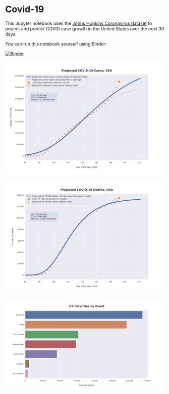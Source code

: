# Covid-19

This Jupyter notebook uses the [Johns Hopkins Coronavirus dataset](https://github.com/CSSEGISandData/COVID-19/blob/master/README.md) to project and predict COVID case growth in the United States over the next 30 days.

You can run this notebook yourself using Binder:

[![Binder](https://mybinder.org/badge_logo.svg)](https://mybinder.org/v2/gh/bws428/covid-19/master?filepath=covid-projections.nbconvert.ipynb)

![Projected Cases plot](https://raw.githubusercontent.com/bws428/covid-19/master/charts/covid-7.11.20.png)

![Projected Deaths plot](https://raw.githubusercontent.com/bws428/covid-19/master/charts/covid-deaths-7.11.20.png)

![Casualties plot](https://raw.githubusercontent.com/bws428/covid-19/master/charts/casualties.png)


